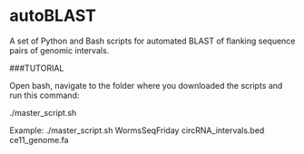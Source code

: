 # autoBLAST
A set of Python and Bash scripts for automated BLAST of flanking sequence pairs of genomic intervals.

###TUTORIAL

Open bash, navigate to the folder where you downloaded the scripts and run this command:

./master_script.sh <sample name> <bed file name> <genome fasta file>

Example: ./master_script.sh WormsSeqFriday circRNA_intervals.bed ce11_genome.fa
